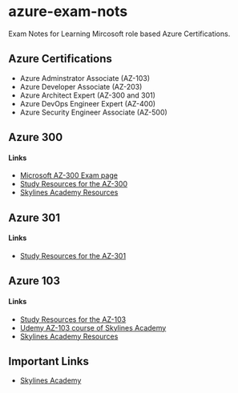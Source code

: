 # azure-exam-nots
Exam Notes for Learning Mircosoft role based Azure Certifications.

## Azure Certifications

* Azure Adminstrator Associate (AZ-103)
* Azure Developer Associate (AZ-203)
* Azure Architect Expert (AZ-300 and 301)
* Azure DevOps Engineer Expert (AZ-400)
* Azure Security Engineer Associate (AZ-500)


## Azure 300
#### Links
 
 * [Microsoft AZ-300 Exam page](https://www.microsoft.com/en-us/learning/exam-AZ-300.aspx)
 * [Study Resources for the AZ-300](https://pixelrobots.co.uk/2018/09/study-resources-for-the-az-300/)
 * [Skylines Academy Resources](https://www.skylinesacademy.com/resources)

## Azure 301
#### Links
  
  * [Study Resources for the AZ-301](https://pixelrobots.co.uk/2018/10/study-resources-for-the-az-301/) 
 
## Azure 103
#### Links
 * [Study Resources for the AZ-103](https://pixelrobots.co.uk/2019/03/study-resources-for-the-az-103-microsoft-certified-azure-administrator/)
 * [Udemy AZ-103 course of Skylines Academy](https://www.udemy.com/course/az-100-skylines-academy/)
 * [Skylines Academy Resources](https://www.skylinesacademy.com/resources)

## Important Links

* [Skylines Academy](https://www.skylinesacademy.com/)


